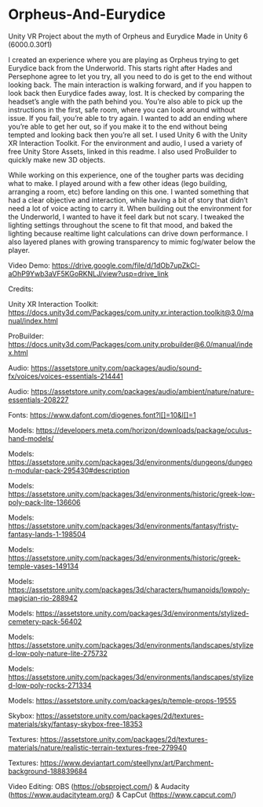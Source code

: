 # Orpheus-And-Eurydice
 Unity VR Project about the myth of Orpheus and Eurydice
 Made in Unity 6 (6000.0.30f1)


 I created an experience where you are playing as Orpheus trying to get Eurydice back from the Underworld. This starts right after Hades and Persephone agree to let you try, all you need to do is get to the end without looking back. The main interaction is walking forward, and if you happen to look back then Eurydice fades away, lost. It is checked by comparing the headset’s angle with the path behind you. You’re also able to pick up the instructions in the first, safe room, where you can look around without issue. If you fail, you’re able to try again. I wanted to add an ending where you’re able to get her out, so if you make it to the end without being tempted and looking back then you’re all set. I used Unity 6 with the Unity XR Interaction Toolkit. For the environment and audio, I used a variety of free Unity Store Assets, linked in this readme. I also used ProBuilder to quickly make new 3D objects.

While working on this experience, one of the tougher parts was deciding what to make. I played around with a few other ideas (lego building, arranging a room, etc) before landing on this one. I wanted something that had a clear objective and interaction, while having a bit of story that didn’t need a lot of voice acting to carry it. When building out the environment for the Underworld, I wanted to have it feel dark but not scary. I tweaked the lighting settings throughout the scene to fit that mood, and baked the lighting because realtime light calculations can drive down performance. I also layered planes with growing transparency to mimic fog/water below the player.


 Video Demo: https://drive.google.com/file/d/1dOb7upZkCl-aOhP9Ywb3aVF5KGoRKNLJ/view?usp=drive_link


 Credits:
 
 Unity XR Interaction Toolkit: https://docs.unity3d.com/Packages/com.unity.xr.interaction.toolkit@3.0/manual/index.html
 
 ProBuilder: https://docs.unity3d.com/Packages/com.unity.probuilder@6.0/manual/index.html
 
 Audio: https://assetstore.unity.com/packages/audio/sound-fx/voices/voices-essentials-214441
 
 Audio: https://assetstore.unity.com/packages/audio/ambient/nature/nature-essentials-208227
 
 Fonts: https://www.dafont.com/diogenes.font?l[]=10&l[]=1
 
 Models: https://developers.meta.com/horizon/downloads/package/oculus-hand-models/
 
 Models: https://assetstore.unity.com/packages/3d/environments/dungeons/dungeon-modular-pack-295430#description
 
 Models: https://assetstore.unity.com/packages/3d/environments/historic/greek-low-poly-pack-lite-136606
 
 Models: https://assetstore.unity.com/packages/3d/environments/fantasy/fristy-fantasy-lands-1-198504
 
 Models: https://assetstore.unity.com/packages/3d/environments/historic/greek-temple-vases-149134
 
 Models: https://assetstore.unity.com/packages/3d/characters/humanoids/lowpoly-magician-rio-288942
 
 Models: https://assetstore.unity.com/packages/3d/environments/stylized-cemetery-pack-56402
 
 Models: https://assetstore.unity.com/packages/3d/environments/landscapes/stylized-low-poly-nature-lite-275732
 
 Models: https://assetstore.unity.com/packages/3d/environments/landscapes/stylized-low-poly-rocks-271334
 
 Models: https://assetstore.unity.com/packages/p/temple-props-19555
 
 Skybox: https://assetstore.unity.com/packages/2d/textures-materials/sky/fantasy-skybox-free-18353
 
 Textures: https://assetstore.unity.com/packages/2d/textures-materials/nature/realistic-terrain-textures-free-279940
 
 Textures: https://www.deviantart.com/steellynx/art/Parchment-background-188839684

 Video Editing: OBS (https://obsproject.com/) & Audacity (https://www.audacityteam.org/) & CapCut (https://www.capcut.com/)
